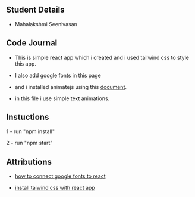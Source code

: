 ## Student Details

- Mahalakshmi Seenivasan

## Code Journal

- This is simple react app which i created and i used tailwind css to style this app.

- I also add google fonts in this page

- and i installed animatejs using this [document](https://animate.style/#usage).

- in this file i use simple text animations.

## Instuctions

1 - run "npm install"

2 - run "npm start"

## Attributions

- [how to connect google fonts to react](https://blog.greenroots.info/3-quick-ways-to-add-fonts-to-your-react-app)

- [install taiwind css with react app](https://tailwindcss.com/docs/guides/create-react-app)
